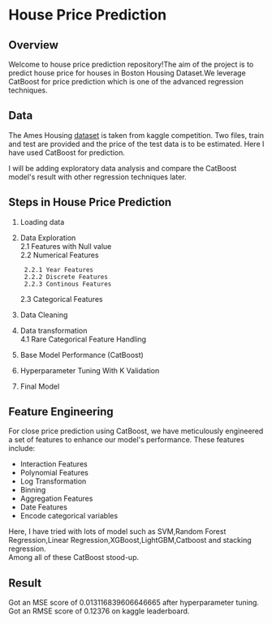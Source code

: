 # House Price Prediction

## Overview
Welcome to house price prediction repository!The aim of the project is to predict house price for houses in Boston Housing Dataset.We leverage CatBoost for price prediction which is one of the advanced regression techniques.

## Data
The Ames Housing [dataset](https://www.kaggle.com/c/house-prices-advanced-regression-techniques/data) is taken from kaggle competition.
Two files, train and test are provided and the price of the test data is to be estimated.
Here I have used CatBoost for prediction.

I will be adding exploratory data analysis and compare the CatBoost model's result with other regression techniques later.
 
## Steps in House Price Prediction  

1. Loading data  
2. Data Exploration  
    2.1 Features with Null value  
    2.2 Numerical Features     
        
        2.2.1 Year Features
        2.2.2 Discrete Features    
        2.2.3 Continous Features 
        
    2.3 Categorical Features
3. Data Cleaning  
4. Data transformation  
   4.1 Rare Categorical Feature Handling  
5. Base Model Performance (CatBoost)
6. Hyperparameter Tuning With K Validation
7. Final Model

## Feature Engineering

For close price prediction using CatBoost, we have meticulously engineered a set of features to enhance our model's performance. These features include:

- Interaction Features
- Polynomial Features
- Log Transformation
- Binning
- Aggregation Features
- Date Features
- Encode categorical variables

Here, I have tried with lots of model such as SVM,Random Forest Regression,Linear Regression,XGBoost,LightGBM,Catboost and stacking regression.
<br>
Among all of these CatBoost stood-up.
## Result 
Got an MSE score of 0.013116839606646665 after hyperparameter tuning.
Got an RMSE score of 0.12376 on kaggle leaderboard.